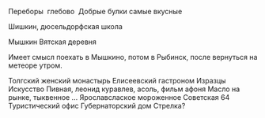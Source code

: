 



Переборы 
глебово 
Добрые булки самые вкусные

Шишкин, дюсельдорфская школа





Мышкин
Вятская деревня



Имеет смысл поехать в Мышкино, потом в Рыбинск, после вернуться на метеоре утром.

  
Толгский женский монастырь
Елисеевский гастроном
Изразцы
Искусство
Пивная, леонид куравлев, асоль, фильм афоня
Масло на рынке, тыквенное ...
Ярославслаское мороженное
Советская 64
Туристический офис
Губернаторский дом
Стрелка?